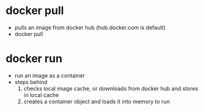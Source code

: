 
# docker pull
- pulls an image from docker hub (hub.docker.com is default)
- docker pull <image-name>

# docker run
- run an image as a container
- steps behind
  1. checks local image cache, or downloads from docker hub and stores in local cache
  2. creates a container object and loads it into memory to run